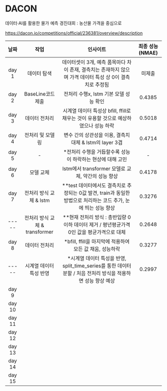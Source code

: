 # DACON 
데이터·AI를 활용한 물가 예측 경진대회 : 농산물 가격을 중심으로

https://dacon.io/competitions/official/236381/overview/description

| **날짜** | **작업** | **인사이트** | **최종 성능(NMAE)** |
|:---:|:---:|:---:|:---:|
| day 1 | 데이터 탐색 | 데이터셋이 3개, 예측 품목마다 차이 존재, 결측치는 존재하지 않으며 가격 데이터 특성 상 0이 결측치로 추정됨 | 미제출 |
| day 2 | BaseLine코드 제출 | 전처리 수행x, lstm 기본 모델 성능 확인 | 0.4385 |
| day 3 | 데이터 전처리 | 시계열 데이터 특성상 bfill, ffill로 채우는 것이 유용할 것으로 예상하였으나 성능 하락 | 0.5018 |
| day 4 | 전처리 및 모델링 | 변수 간의 상관성을 이용, 결측치 대체 & lstm의 layer 3겹 | 0.4714 |
| day 5 | - | *전처리 수행을 거듭할수록 성능이 하락하는 현상에 대해 고민 | - |
| day 6 | 모델 교체 | lstm에서 transformer 모델로 교체, 약간의 성능 향상 | 0.4178 |
| day 7 | 전처리 방식 교체 & lstm | **test 데이터에서도 결측치로 추정되는 0값 발견, train과 동일한 방법으로 처리하는 코드 추가, 눈에 띄는 성능 향상 | 0.3276 |
| ----- | 전처리 방식 교체 & transformer | **현재 전처리 방식 : 총반입량 0이하 데이터 제거 / 평년평균가격 0인 값을 평균가격으로 대체 | 0.2648 |
| day 8 | 데이터 전처리 | *bfill, ffill을 마지막에 적용하여 모든 값 채움, 성능하락 | 0.3277 |
| ----- | 시계열 데이터 특성 반영 | *시계열 데이터 특성을 반영, split_time_series를 통한 데이터 분할 / 처음 전처리 방식을 적용하면 성능 향상 예상 | 0.2997 |
| day 9 | | | |
| day 10 | | | |
| day 11 | | | |
| day 12 | | | |
| day 13 | | | |
| day 14 | | | |
| day 15 | | | |
